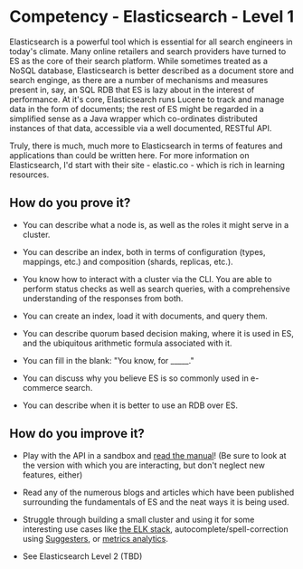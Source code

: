 # Competency - Elasticsearch - Level 1

Elasticsearch is a powerful tool which is essential for all search engineers in today's climate. Many online retailers and search providers have turned to ES as the core of their search platform. While sometimes treated as a NoSQL database, Elasticsearch is better described as a document store and search enginge, as there are a number of mechanisms and measures present in, say, an SQL RDB that ES is lazy about in the interest of performance. At it's core, Elasticsearch runs Lucene to track and manage data in the form of documents; the rest of ES might be regarded in a simplified sense as a Java wrapper which co-ordinates distributed instances of that data, accessible via a well documented, RESTful API.  

Truly, there is much, much more to Elasticsearch in terms of features and applications than could be written here. For more information on Elasticsearch, I'd start with their site - elastic.co - which is rich in learning resources.  

## How do you prove it?

- You can describe what a node is, as well as the roles it might serve in a cluster.

- You can describe an index, both in terms of configuration (types, mappings, etc.) and composition (shards, replicas, etc.).

- You know how to interact with a cluster via the CLI. You are able to perform status checks as well as search queries, with a comprehensive understanding of the responses from both.

- You can create an index, load it with documents, and query them.

- You can describe quorum based decision making, where it is used in ES, and the ubiquitous arithmetic formula associated with it.

- You can fill in the blank: "You know, for _____."

- You can discuss why you believe ES is so commonly used in e-commerce search.

- You can describe when it is better to use an RDB over ES.

## How do you improve it?

- Play with the API in a sandbox and [read the manual](https://www.elastic.co/guide/en/elasticsearch/reference/current/index.html)! (Be sure to look at the version with which you are interacting, but don't neglect new features, either)

- Read any of the numerous blogs and articles which have been published surrounding the fundamentals of ES and the neat ways it is being used.

- Struggle through building a small cluster and using it for some interesting use cases like [the ELK stack](https://logz.io/learn/complete-guide-elk-stack/), autocomplete/spell-correction using [Suggesters](https://www.elastic.co/guide/en/elasticsearch/reference/current/search-suggesters.html), or [metrics analytics](https://www.elastic.co/guide/en/elasticsearch/reference/current/search-suggesters.html).

- See Elasticsearch Level 2 (TBD)